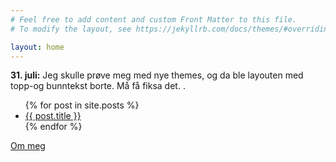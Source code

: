 ```yaml
---
# Feel free to add content and custom Front Matter to this file.
# To modify the layout, see https://jekyllrb.com/docs/themes/#overriding-theme-defaults

layout: home
---
```

  __31. juli:__ Jeg skulle prøve meg med nye themes, og da ble layouten med topp-og bunntekst borte. Må få fiksa det.
.
<ul>
  {% for post in site.posts %}
    <li>
      <a href="{{ post.url }}">{{ post.title }}</a>
    </li>
  {% endfor %}
</ul>

[Om meg]({{site.baseurl}}/about.html)